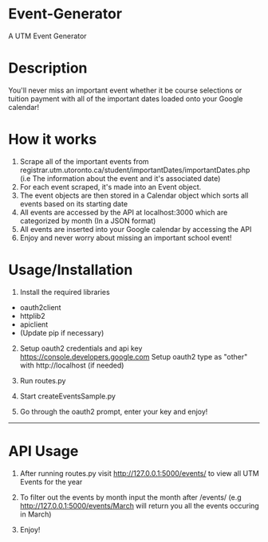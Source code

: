 # Event-Generator
A UTM Event Generator

# Description
You'll never miss an important event whether it be course selections or tuition payment with all of the important dates loaded onto your Google calendar!

# How it works
1. Scrape all of the important events from registrar.utm.utoronto.ca/student/importantDates/importantDates.php
(i.e The information about the event and it's associated date)
2. For each event scraped, it's made into an Event object.
3. The event objects are then stored in a Calendar object which sorts all events based on its starting date
4. All events are accessed by the API at localhost:3000 which are categorized by month (In a JSON format)
5. All events are inserted into your Google calendar by accessing the API
6. Enjoy and never worry about missing an important school event!

# Usage/Installation

1. Install the required libraries

- oauth2client
- httplib2
- apiclient
- (Update pip if necessary)

2. Setup oauth2 credentials and api key
https://console.developers.google.com
Setup oauth2 type as "other" with http://localhost (if needed)

3. Run routes.py

4. Start createEventsSample.py

5. Go through the oauth2 prompt, enter your key and enjoy!

---------------------------------------------------------
# API Usage

1. After running routes.py visit http://127.0.0.1:5000/events/ to view all UTM Events for the year

2. To filter out the events by month input the month after /events/ 
(e.g http://127.0.0.1:5000/events/March will return you all the events occuring in March)

3. Enjoy!
